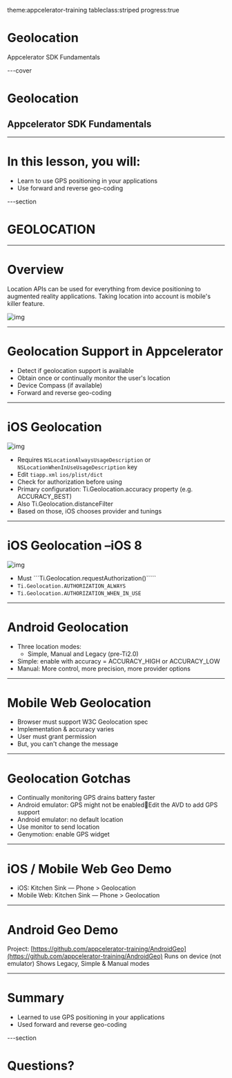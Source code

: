 theme:appcelerator-training
tableclass:striped
progress:true

# Geolocation

Appcelerator SDK Fundamentals

---cover

# Geolocation

## Appcelerator SDK Fundamentals

--- 

# In this lesson, you will:

- Learn to use GPS positioning in your applications
- Use forward and reverse geo-coding

---section 

# GEOLOCATION

--- 

# Overview

Location APIs can be used for everything from device positioning to augmented reality applications. Taking location into account is mobile's killer feature.

![img](/assets/images/slides/12/image6.png)

--- 

# Geolocation Support in Appcelerator

- Detect if geolocation support is available
- Obtain once or continually monitor the user's location
- Device Compass (if available)
- Forward and reverse geo-coding

--- 

# iOS Geolocation

![img](/assets/images/slides/12/image7.png)

- Requires ```NSLocationAlwaysUsageDescription``` or ```NSLocationWhenInUseUsageDescription``` key
- Edit ```tiapp.xml``` ```ios/plist/dict```
- Check for authorization before using
- Primary configuration: Ti.Geolocation.accuracy property (e.g. ACCURACY_BEST)
- Also Ti.Geolocation.distanceFilter
- Based on those, iOS chooses provider and tunings

--- 

# iOS Geolocation –iOS 8

![img](/assets/images/slides/12/image8.png)

- Must ```Ti.Geolocation.requestAuthorization()`````
- ```Ti.Geolocation.AUTHORIZATION_ALWAYS```
- ```Ti.Geolocation.AUTHORIZATION_WHEN_IN_USE```

--- 

# Android Geolocation

- Three location modes:
  - Simple, Manual and Legacy (pre-Ti2.0)
- Simple: enable with accuracy = ACCURACY_HIGH or ACCURACY_LOW
- Manual: More control, more precision, more provider options

--- 

# Mobile Web Geolocation

- Browser must support W3C Geolocation spec
- Implementation & accuracy varies
- User must grant permission
- But, you can't change the message

--- 

# Geolocation Gotchas

- Continually monitoring GPS drains battery faster
- Android emulator: GPS might not be enabledEdit the AVD to add GPS support
- Android emulator: no default location
- Use monitor to send location
- Genymotion: enable GPS widget 

--- 

# iOS / Mobile Web Geo Demo

- iOS: Kitchen Sink — Phone > Geolocation
- Mobile Web: Kitchen Sink — Phone > Geolocation

--- 

# Android Geo Demo

Project: [https://github.com/appcelerator-training/AndroidGeo](https://github.com/appcelerator-training/AndroidGeo)
Runs on device (not emulator)
Shows Legacy, Simple & Manual modes

--- 

# Summary

- Learned to use GPS positioning in your applications
- Used forward and reverse geo-coding

---section

# Questions?